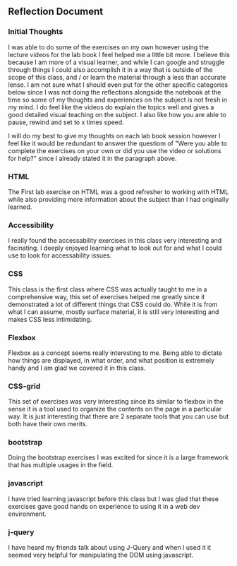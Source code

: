 ## Reflection Document

### Initial Thoughts

I was able to do some of the exercises on my own however using the lecture videos for the lab book
I feel helped me a little bit more. I believe this because I am more of a visual learner, and while I can google and struggle through things
I could also accomplish it in a way that is outside of the scope of this class, and / or learn the material through a less than accurate
lense. I am not sure what I should even put for the other specific categories below since I was not doing the reflections alongside the notebook
at the time so some of my thoughts and experiences on the subject is not fresh in my mind. I do feel like the videos do explain the topics well
and gives a good detailed visual teaching on the subject. I also like how you are able to pause, rewind and set to x times speed.

I will do my best to give my thoughts on each lab book session however I feel like it would be redundant to answer the questiom of "Were you able to complete the exercises on your own or did you use the video or solutions for help?" since I already stated it in the paragraph above.

### HTML

The First lab exercise on HTML was a good refresher to working with HTML while also providing more information about the subject
than I had originally learned.

### Accessibility

I really found the accessability exercises in this class very interesting and facinating. I deeply enjoyed learning what to look out for and what I could use
to look for accessability issues.

### CSS

This class is the first class where CSS was actually taught to me in a comprehensive way, this set of exercises helped me greatly since it demonstrated
a lot of different things that CSS could do. While it is from what I can assume, mostly surface material, it is still very interesting and makes
CSS less intimidating.

### Flexbox

Flexbox as a concept seems really interesting to me. Being able to dictate how things are displayed, in what order, and what position
is extremely handy and I am glad we covered it in this class.

### CSS-grid

This set of exercises was very interesting since its similar to flexbox in the sense it is a tool used to organize the contents on the page
in a particular way. It is just interesting that there are 2 separate tools that you can use but both have their own merits.

### bootstrap

Doing the bootstrap exercises I was excited for since it is a large framework that has multiple usages in the field.

### javascript

I have tried learning javascript before this class but I was glad that these exercises gave good hands on experience to using it in a web dev environment.

### j-query

I have heard my friends talk about using J-Query and when I used it it seemed very helpful for manipulating the DOM using javascript.
